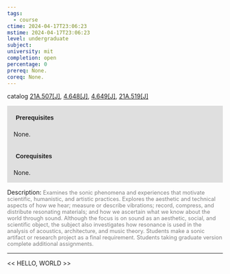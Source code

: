 ```yaml
---
tags:
  - course
ctime: 2024-04-17T23:06:23
mstime: 2024-04-17T23:06:23
level: undergraduate
subject: 
university: mit
completion: open
percentage: 0
prereq: None.
coreq: None.
---
```


catalog [21A.507[J]](http://student.mit.edu/catalog/m21Aa.html#21A.507), [4.648[J]](http://student.mit.edu/catalog/m4f.html#4.648), [4.649[J]](http://student.mit.edu/catalog/m4f.html#4.649), [21A.519[J]](http://student.mit.edu/catalog/m21Aa.html#21A.519)

<span style="display: block; padding: 15px; background-color: rgb(100, 100, 100, 0.2);"><font id="m_prereq2118_0" style="display: block; font-family: Arial, sans-serif; font-weight: bold; padding: 5px">Prerequisites</font><br><span id="prereq2118_0">None.</span></span>
<span style="display: block; padding: 15px; background-color: rgb(100, 100, 100, 0.2);"><font id="m_coreq2118_0" style="display: block; font-family: Arial, sans-serif; font-weight: bold; padding: 5px">Corequisites</font><br><span id="coreq2118_0">None.</span></span>

<font style="">Description:</font>
<font style="color: grey; font-size: 0.8rem;">Examines the sonic phenomena and experiences that motivate scientific, humanistic, and artistic practices. Explores the aesthetic and technical aspects of how we hear; measure or describe vibrations; record, compress, and distribute resonating materials; and how we ascertain what we know about the world through sound. Although the focus is on sound as an aesthetic, social, and scientific object, the subject also investigates how resonance is used in the analysis of acoustics, architecture, and music theory. Students make a sonic artifact or research project as a final requirement. Students taking graduate version complete additional assignments.</font>



---

<< HELLO, WORLD >>
